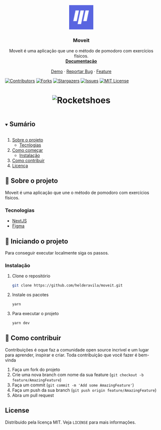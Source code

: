 <!--
*** Thanks for checking out the Best-README-Template. If you have a suggestion
*** that would make this better, please fork the repo and create a pull request
*** or simply open an issue with the tag "enhancement".
*** Thanks again! Now go create something AMAZING! :D
***
***
***
*** To avoid retyping too much info. Do a search and replace for the following:
*** github_username, repo_name, twitter_handle, email, project_title, project_description
-->



<!-- PROJECT SHIELDS -->
<!--
*** I'm using markdown "reference style" links for readability.
*** Reference links are enclosed in brackets [ ] instead of parentheses ( ).
*** See the bottom of this document for the declaration of the reference variables
*** for contributors-url, forks-url, etc. This is an optional, concise syntax you may use.
*** https://www.markdownguide.org/basic-syntax/#reference-style-links
-->
<!-- PROJECT LOGO -->
<br />
<p align="center">
  <a href="https://github.com/helderavila/moveit">
    <img src="public/favicon.png" alt="Logo" width="80" height="80">
  </a>

  <h3 align="center">Moveit</h3>

  <p align="center">
    Moveit é uma aplicação que une o método de pomodoro com exercícios físicos.
    <br />
    <a href="https://github.com/helderavila/moveit"><strong>Documentação</strong></a>
    <br />
    <br />
    <a href="https://moveit-psi-olive.vercel.app/">Demo</a>
    ·
    <a href="https://github.com/helderavila/moveit/issues">Reportar Bug</a>
    ·
    <a href="https://github.com/helderavila/moveit/issues">Feature</a>
  </p>
</p>

[![Contributors][contributors-shield]][contributors-url]
[![Forks][forks-shield]][forks-url]
[![Stargazers][stars-shield]][stars-url]
[![Issues][issues-shield]][issues-url]
[![MIT License][license-shield]][license-url]

<h1 align="center">
    <img alt="Rocketshoes" width="620" title="#delicinha" src="https://i.imgur.com/YdU2uwO.png" />
</h1>

<!-- TABLE OF CONTENTS -->
<details open="open">
  <summary><h2 style="display: inline-block">Sumário</h2></summary>
  <ol>
    <li>
      <a href="#about-the-project">Sobre o projeto</a>
      <ul>
        <li><a href="#built-with">Tecnlogias</a></li>
      </ul>
    </li>
    <li>
      <a href="#getting-started">Como começar</a>
      <ul>
        <li><a href="#installation">Instalação</a></li>
      </ul>
    </li>
    <li><a href="#contributing">Como contribuir</a></li>
    <li><a href="#license">Licença</a></li>
  </ol>
</details>



<!-- ABOUT THE PROJECT -->
## 🚀 Sobre o projeto

Moveit é uma aplicação que une o método de pomodoro com exercícios físicos.

### Tecnologias

* [NextJS](https://nextjs.org/)
* [Figma](https://www.figma.com/)

<!-- GETTING STARTED -->
## 🔧 Iniciando o projeto

Para conseguir executar localmente siga os passos.

### Instalação

1. Clone o repositório
   ```sh
   git clone https://github.com/helderavila/moveit.git
   ```
2. Instale os pacotes
   ```sh
   yarn
   ```
2. Para executar o projeto
   ```sh
   yarn dev
   ```

<!-- CONTRIBUTING -->
## 🤔 Como contribuir

Contribuições é oque faz a comunidade open source incrivel e um lugar para aprender, inspirar e criar. Toda contribuição que você fazer é bem-vinda

1. Faça um fork do projeto
2. Crie uma nova branch com nome da sua feature (`git checkout -b feature/AmazingFeature`)
3. Faça um commit (`git commit -m 'Add some AmazingFeature'`)
4. Faça um push da sua branch (`git push origin feature/AmazingFeature`)
5. Abra um pull request



<!-- LICENSE -->
## License

Distribuido pela licença MIT. Veja `LICENSE` para mais informações.


<!-- MARKDOWN LINKS & IMAGES -->
<!-- https://www.markdownguide.org/basic-syntax/#reference-style-links -->
[contributors-shield]: https://img.shields.io/github/contributors/helderavila/moveit.svg?style=for-the-badge
[contributors-url]: https://github.com/helderavila/moveit/graphs/contributors
[forks-shield]: https://img.shields.io/github/forks/helderavila/moveit.svg?style=for-the-badge
[forks-url]: https://github.com/helderavila/moveit/network/members
[stars-shield]: https://img.shields.io/github/stars/helderavila/moveit.svg?style=for-the-badge
[stars-url]: https://github.com/helderavila/moveit/stargazers
[issues-shield]: https://img.shields.io/github/issues/helderavila/moveit.svg?style=for-the-badge
[issues-url]: https://github.com/helderavila/moveit/issues
[license-shield]: https://img.shields.io/github/license/helderavila/moveit.svg?style=for-the-badge
[license-url]: https://github.com/helderavila/moveit/blob/master/LICENSE.txt
[linkedin-shield]: https://img.shields.io/badge/-LinkedIn-black.svg?style=for-the-badge&logo=linkedin&colorB=555
[linkedin-url]: https://linkedin.com/in/helderavila
